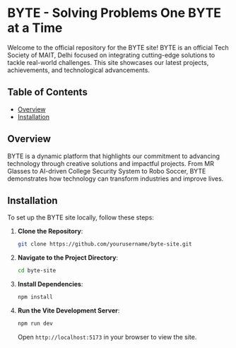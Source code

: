 # BYTE - Solving Problems One BYTE at a Time

Welcome to the official repository for the BYTE site! BYTE is an official Tech Society of MAIT, Delhi focused on integrating cutting-edge solutions to tackle real-world challenges. This site showcases our latest projects, achievements, and technological advancements.

## Table of Contents

- [Overview](#overview)
- [Installation](#installation)

## Overview

BYTE is a dynamic platform that highlights our commitment to advancing technology through creative solutions and impactful projects. From MR Glasses to AI-driven College Security System to Robo Soccer, BYTE demonstrates how technology can transform industries and improve lives.


## Installation

To set up the BYTE site locally, follow these steps:

1. **Clone the Repository**:

   ```bash
   git clone https://github.com/yourusername/byte-site.git
   ```

2. **Navigate to the Project Directory**:

   ```bash
   cd byte-site
   ```

3. **Install Dependencies**:

   ```bash
   npm install
   ```

4. **Run the Vite Development Server**:

   ```bash
   npm run dev
   ```

   Open `http://localhost:5173` in your browser to view the site.
